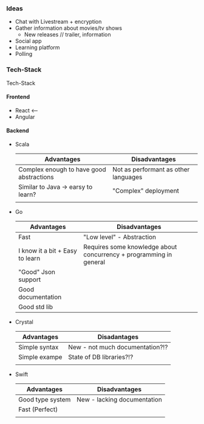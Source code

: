 ### Ideas

- Chat with Livestream + encryption
- Gather information about movies/tv shows 
  - New releases // trailer, information
- Social app
- Learning platform
- Polling



### Tech-Stack

Tech-Stack

#### Frontend

- React <--
- Angular

#### Backend

- Scala

  | Advantages                               | Disadvantages                        |
  | ---------------------------------------- | ------------------------------------ |
  | Complex enough to have good abstractions | Not as performant as other languages |
  | Similar to Java -> earsy to learn?       | "Complex" deployment                 |
  |                                          |                                      |

- Go

  | Advantages                      | Disadvantages                            |
  | ------------------------------- | ---------------------------------------- |
  | Fast                            | "Low level" - Abstraction                |
  | I know it a bit + Easy to learn | Requires some knowledge about concurrency + programming in general |
  | "Good" Json support             |                                          |
  | Good documentation              |                                          |
  | Good std lib                    |                                          |

- Crystal

  | Advantages    | Disadantages                    |
  | ------------- | ------------------------------- |
  | Simple syntax | New - not much documentation?!? |
  | Simple exampe | State of DB libraries?!?        |
  |               |                                 |

- Swift

  | Advantages       | Disadvantages               |
  | ---------------- | --------------------------- |
  | Good type system | New - lacking documentation |
  | Fast (Perfect)   |                             |
  |                  |                             |